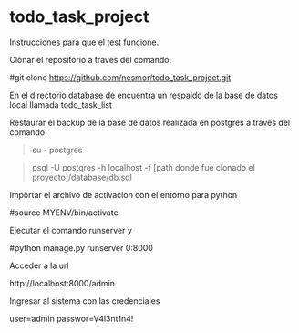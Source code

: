# todo_task_project

Instrucciones para que el test funcione. 

Clonar el repositorio a traves del comando:

#git clone https://github.com/nesmor/todo_task_project.git

En el directorio database de encuentra un respaldo de la base de datos local llamada  todo_task_list

Restaurar el backup de la base de datos realizada en postgres a traves del comando:

>su - postgres

>psql -U postgres  -h localhost -f [path donde fue clonado el proyecto]/database/db.sql

Importar el archivo de activacion con el entorno para python

#source MYENV/bin/activate

Ejecutar el comando runserver y 

#python manage.py runserver 0:8000

Acceder a la url 

http://localhost:8000/admin

Ingresar al sistema con las credenciales 

user=admin
passwor=V4l3nt1n4!









